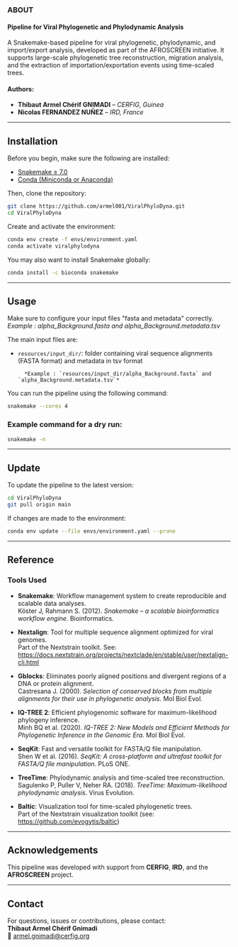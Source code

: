 ### ABOUT

#### Pipeline for Viral Phylogenetic and Phylodynamic Analysis

A Snakemake-based pipeline for viral phylogenetic, phylodynamic, and import/export analysis, developed as part of the AFROSCREEN initiative. It supports large-scale phylogenetic tree reconstruction, migration analysis, and the extraction of importation/exportation events using time-scaled trees.

#### Authors:

- **Thibaut Armel Chérif GNIMADI** – *CERFIG, Guinea*  
- **Nicolas FERNANDEZ NUÑEZ** – *IRD, France*

---

## Installation

Before you begin, make sure the following are installed:

- [Snakemake ≥ 7.0](https://snakemake.readthedocs.io/en/stable/)
- [Conda (Miniconda or Anaconda)](https://docs.conda.io/en/latest/)

Then, clone the repository:

```bash
git clone https://github.com/armel001/ViralPhyloDyna.git
cd ViralPhyloDyna
```

Create and activate the environment:

```bash
conda env create -f envs/environment.yaml
conda activate viralphylodyna
```

You may also want to install Snakemake globally:

```bash
conda install -c bioconda snakemake
```

---

##  Usage

Make sure to configure your input files "fasta and metadata" correctly. 
*Example : alpha_Background.fasta and alpha_Background.metadata.tsv*

The main input files are:
- `resources/input_dir/`: folder containing viral sequence alignments (FASTA format) and metadata in tsv format           
            
        *Example : `resources/input_dir/alpha_Background.fasta` and `alpha_Background.metadata.tsv`*


You can run the pipeline using the following command:
```bash
snakemake --cores 4
```

### Example command for a dry run:
```bash
snakemake -n
```

---

##  Update

To update the pipeline to the latest version:
```bash
cd ViralPhyloDyna
git pull origin main
```

If changes are made to the environment:
```bash
conda env update --file envs/environment.yaml --prune
```

---

##  Reference

### Tools Used

- **Snakemake**: Workflow management system to create reproducible and scalable data analyses.  
  Köster J, Rahmann S. (2012). *Snakemake – a scalable bioinformatics workflow engine*. Bioinformatics.

- **Nextalign**: Tool for multiple sequence alignment optimized for viral genomes.  
  Part of the Nextstrain toolkit. See: https://docs.nextstrain.org/projects/nextclade/en/stable/user/nextalign-cli.html

- **Gblocks**: Eliminates poorly aligned positions and divergent regions of a DNA or protein alignment.  
  Castresana J. (2000). *Selection of conserved blocks from multiple alignments for their use in phylogenetic analysis*. Mol Biol Evol.

- **IQ-TREE 2**: Efficient phylogenomic software for maximum-likelihood phylogeny inference.  
  Minh BQ et al. (2020). *IQ-TREE 2: New Models and Efficient Methods for Phylogenetic Inference in the Genomic Era*. Mol Biol Evol.

- **SeqKit**: Fast and versatile toolkit for FASTA/Q file manipulation.  
  Shen W et al. (2016). *SeqKit: A cross-platform and ultrafast toolkit for FASTA/Q file manipulation*. PLoS ONE.

- **TreeTime**: Phylodynamic analysis and time-scaled tree reconstruction.  
  Sagulenko P, Puller V, Neher RA. (2018). *TreeTime: Maximum-likelihood phylodynamic analysis*. Virus Evolution.

- **Baltic**: Visualization tool for time-scaled phylogenetic trees.  
  Part of the Nextstrain visualization toolkit (see: https://github.com/evogytis/baltic)


---

##  Acknowledgements

This pipeline was developed with support from **CERFIG**, **IRD**, and the **AFROSCREEN** project.

---

##  Contact

For questions, issues or contributions, please contact:  
**Thibaut Armel Chérif Gnimadi**  
📧 armel.gnimadi@cerfig.org  

